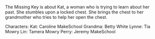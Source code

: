 The Missing Key is about Kat, a woman who is trying to learn about her past. She stumbles upon a locked chest. She brings the chest to her grandmother who tries to help her open the chest.

Characters:
Kat: Caroline MakeSchool
Grandma: Betty White
Lynne: Tia Mowry
Lin: Tamera Mowry
Perry: Jeremy MakeSchool
